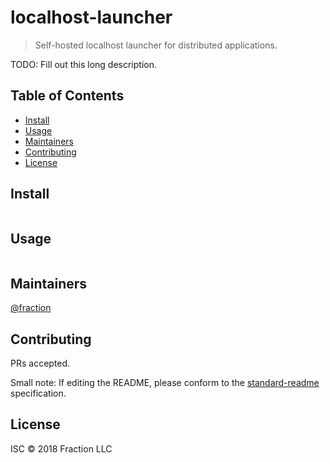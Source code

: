 # localhost-launcher


> Self-hosted localhost launcher for distributed applications.

TODO: Fill out this long description.

## Table of Contents

- [Install](#install)
- [Usage](#usage)
- [Maintainers](#maintainers)
- [Contributing](#contributing)
- [License](#license)

## Install

```
```

## Usage

```
```

## Maintainers

[@fraction](https://github.com/fraction)

## Contributing

PRs accepted.

Small note: If editing the README, please conform to the [standard-readme](https://github.com/RichardLitt/standard-readme) specification.

## License

ISC © 2018 Fraction LLC
